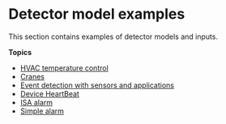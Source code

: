 # Detector model examples<a name="iotevents-examples"></a>

This section contains examples of detector models and inputs\.

**Topics**
+ [HVAC temperature control](iotevents-examples-hvac.md)
+ [Cranes](iotevents-examples-cranes.md)
+ [Event detection with sensors and applications](iotevents-examples-edwsaa.md)
+ [Device HeartBeat](iotevents-examples-dhb.md)
+ [ISA alarm](iotevents-examples-bisaa.md)
+ [Simple alarm](iotevents-examples-bsa.md)